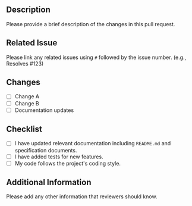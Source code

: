 ## Description

Please provide a brief description of the changes in this pull request.

## Related Issue

Please link any related issues using `#` followed by the issue number.
(e.g., Resolves #123)

## Changes

- [ ] Change A
- [ ] Change B
- [ ] Documentation updates

## Checklist

- [ ] I have updated relevant documentation including `README.md` and specification documents.
- [ ] I have added tests for new features.
- [ ] My code follows the project's coding style.

## Additional Information

Please add any other information that reviewers should know.